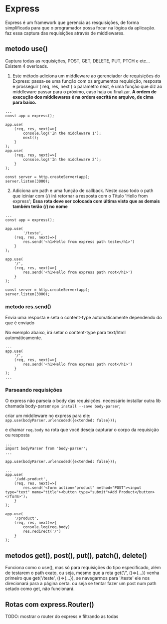 # Express

Express é um framework que gerencia as resquisições, de forma simplificada para que o programador possa focar na lógica da aplicação.
faz essa captura das requisições através de middlewares.

## metodo use()
Captura todas as requisições, POST, GET, DELETE, PUT, PTCH e etc...
Existem 4 overloads.

1. Este método adiciona um middleware ao gerenciador de requisições do Express:
passa-se uma função com os argumentos requisição, resposta e prosseguir ( req, res, next )
o parametro next, é uma função que diz ao middleware passar para o próximo, caso haja ou finalizar.
**A ordem de execução dos middlewares é na ordem escritá no arquivo, de cima para baixo.**

````
...
const app = express();

app.use(
    (req, res, next)=>{
        console.log('In the middleware 1');
        next();
    }
);
app.use(
    (req, res, next)=>{
        console.log('In the middleware 2');
    }
);

const server = http.createServer(app);
server.listen(3000);
````

2. Adiciona um path e uma função de callback. Neste caso todo o path que iciniar com (/) irá retornar a resposta com o Titulo 'Hello from express';
**Essa rota deve ser colocada com última visto que as demais também terão (/) no nome**

````
...
const app = express();

app.use(
        '/teste',
    (req, res, next)=>{
        res.send('<h1>Hello from express path teste</h1>')
    }
);

app.use(
    '/',
    (req, res, next)=>{
        res.send('<h1>Hello from express path root</h1>')
    }
);

const server = http.createServer(app);
server.listen(3000);
````

### metodo res.send()
Envia uma resposta e seta o content-type automaticamente dependendo do que é enviado

No exemplo abaixo, irá setar o content-type para text/html automáticamente.

````
...
app.use(
    '/',
    (req, res, next)=>{
        res.send('<h1>Hello from express path root</h1>')
    }
);
...
````

### Parseando requisições
O express não parseia o body das requisições.
necessário installar outra lib chamada body-parser 
`npm install --save body-parser`;

criar um middleware no express para ele:
`app.use(bodyParser.urlencoded({extended: false}));`

e chamar `req.body` na rota que você deseja capturar o corpo da requisiçâo ou resposta

````
...
import bodyParser from 'body-parser';
...

app.use(bodyParser.urlencoded({extended: false}));

...
app.use(
    '/add-product',
    (req, res, next)=>{
        res.send('<form action="product" method="POST"><input type="text" name="title"><button type="submit">Add Product</button></form>');
    }
);

app.use(
    '/product',
    (req, res, next)=>{
        console.log(req.body)
        res.redirect('/')
    }
);

````

## metodos get(), post(), put(), patch(), delete()
Funciona como o use(), mas só para requisições do tipo especificado, além de testarem o path exato,
ou seja, mesmo que a rota get('/', ()=>{...}) venha primeiro que get('/teste', ()=>{...}),
se navegarmos para '/teste' ele nos direcionará para a página certa.
ou seja se tentar fazer um post num path setado como get, não funcionará.


## Rotas com express.Router()

TODO: mostrar o router do express e filtrando as todas